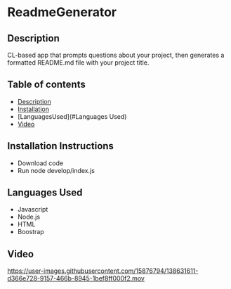 # ReadmeGenerator

## Description 

CL-based app that prompts questions about your project, then generates a formatted README.md file with your project title. 

## Table of contents

- [Description](#Description)
- [Installation](#Installation) 
- [LanguagesUsed](#Languages Used) 
- [Video](#Video) 

## Installation Instructions

- Download code
- Run node develop/index.js

## Languages Used

- Javascript
- Node.js
- HTML
- Boostrap 

## Video 

https://user-images.githubusercontent.com/15876794/138631611-d366e728-9157-466b-8945-1bef8ff000f2.mov

